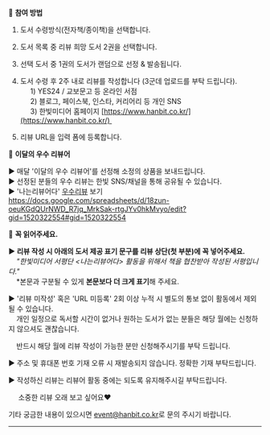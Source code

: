 
📢 **참여 방법**
1. 도서 수령방식(전자책/종이책)을 선택합니다.

2. 도서 목록 중 리뷰 희망 도서 2권을 선택합니다.  
3. 선택 도서 중 1권의 도서가 랜덤으로 선정 & 발송됩니다.  
4. 도서 수령 후 2주 내로 리뷰를 작성합니다 (3군데 업로드를 부탁 드립니다).  
     1) YES24 / 교보문고 등 온라인 서점  
     2) 블로그, 페이스북, 인스타, 커리어리 등 개인 SNS  
     3) 한빛미디어 홈페이지  [https://www.hanbit.co.kr/](https://www.hanbit.co.kr/) 
5. 리뷰 URL을 입력 폼에 등록합니다.

🎉 **이달의 우수 리뷰어**

▶ 매달 '이달의 우수 리뷰어'를 선정해 소정의 상품을 보내드립니다.  
▶ 선정된 분들의 우수 리뷰는 한빛 SNS/채널을 통해 공유될 수 있습니다.  
▶ '나는리뷰어다' [우수리뷰](https://docs.google.com/spreadsheets/d/18zun-oeuKGdQUrNWD_R7jq_MrkSak-rtgJYv0hkMvyo/edit?usp=drive_link) 보기
https://docs.google.com/spreadsheets/d/18zun-oeuKGdQUrNWD_R7jq_MrkSak-rtgJYv0hkMvyo/edit?gid=1520322554#gid=1520322554

📌 **꼭 읽어주세요.**

**▶ 리뷰 작성 시 아래의 도서 제공 표기 문구를 리뷰 상단(첫 부분)에 꼭 넣어주세요.**  
    _"한빛미디어 서평단 <나는리뷰어다> 활동을 위해서 책을 협찬받아 작성된 서평입니다."_  
    *본문과 구분될 수 있게 **본문보다 더 크게 표기**해 주세요.  
  
▶ '리뷰 미작성' 혹은 'URL 미등록' 2회 이상 누적 시 별도의 통보 없이 활동에서 제외될 수 있습니다.  
    개인 일정으로 독서할 시간이 없거나 원하는 도서가 없는 분들은 해당 월에는 신청하지 않으셔도 괜찮습니다. 

    반드시 해당 월에 리뷰 작성이 가능한 분만 신청해주시기를 부탁 드립니다.

  
▶ 주소 및 휴대폰 번호 기재 오류 시 재발송되지 않습니다. 정확한 기재 부탁드립니다.

  

▶ 작성하신 리뷰는 리뷰어 활동 중에는 되도록 유지해주시길 부탁드립니다.

     소중한 리뷰 오래 보고 싶어요❤️

기타 궁금한 내용이 있으시면 [event@hanbit.co.kr](mailto:event@hanbit.co.kr)로 문의 주시기 바랍니다.


---

